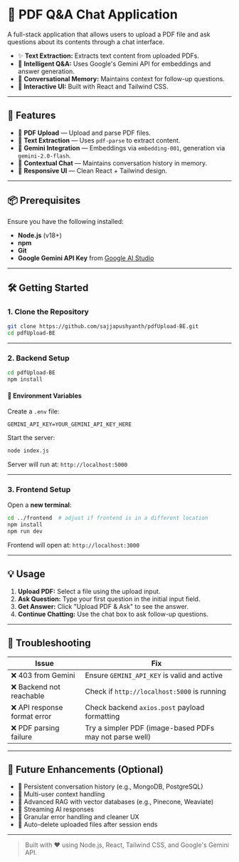 # 📄 PDF Q&A Chat Application

A full-stack application that allows users to upload a PDF file and ask questions about its contents through a chat interface.

- ✨ **Text Extraction:** Extracts text content from uploaded PDFs.
- 🧠 **Intelligent Q&A:** Uses Google's Gemini API for embeddings and answer generation.
- 💬 **Conversational Memory:** Maintains context for follow-up questions.
- 🎨 **Interactive UI:** Built with React and Tailwind CSS.

---

## 🚀 Features

- 📁 **PDF Upload** — Upload and parse PDF files.
- 📄 **Text Extraction** — Uses `pdf-parse` to extract content.
- 🧠 **Gemini Integration** — Embeddings via `embedding-001`, generation via `gemini-2.0-flash`.
- 💬 **Contextual Chat** — Maintains conversation history in memory.
- 🎨 **Responsive UI** — Clean React + Tailwind design.

---

## 📦 Prerequisites

Ensure you have the following installed:

- **Node.js** (v18+)
- **npm**
- **Git**
- **Google Gemini API Key** from [Google AI Studio](https://makersuite.google.com/app)

---

## 🛠 Getting Started

### 1. Clone the Repository

```bash
git clone https://github.com/sajjapushyanth/pdfUpload-BE.git
cd pdfUpload-BE
```

---

### 2. Backend Setup

```bash
cd pdfUpload-BE
npm install
```

#### 🔐 Environment Variables

Create a `.env` file:

```env
GEMINI_API_KEY=YOUR_GEMINI_API_KEY_HERE
```

Start the server:

```bash
node index.js
```

Server will run at: `http://localhost:5000`

---

### 3. Frontend Setup

Open a **new terminal**:

```bash
cd ../frontend  # adjust if frontend is in a different location
npm install
npm run dev
```

Frontend will open at: `http://localhost:3000`

---

## 💡 Usage

1. **Upload PDF:** Select a file using the upload input.
2. **Ask Question:** Type your first question in the initial input field.
3. **Get Answer:** Click "Upload PDF & Ask" to see the answer.
4. **Continue Chatting:** Use the chat box to ask follow-up questions.

---

## 🧰 Troubleshooting

| Issue | Fix |
|-------|-----|
| ❌ 403 from Gemini | Ensure `GEMINI_API_KEY` is valid and active |
| ❌ Backend not reachable | Check if `http://localhost:5000` is running |
| ❌ API response format error | Check backend `axios.post` payload formatting |
| ❌ PDF parsing failure | Try a simpler PDF (image-based PDFs may not parse well) |

---

## 🧪 Future Enhancements (Optional)

- 💾 Persistent conversation history (e.g., MongoDB, PostgreSQL)
- 👥 Multi-user context handling
- 🔎 Advanced RAG with vector databases (e.g., Pinecone, Weaviate)
- 📡 Streaming AI responses
- 🧯 Granular error handling and cleaner UX
- 🧹 Auto-delete uploaded files after session ends

---


> Built with ❤️ using Node.js, React, Tailwind CSS, and Google's Gemini API.

